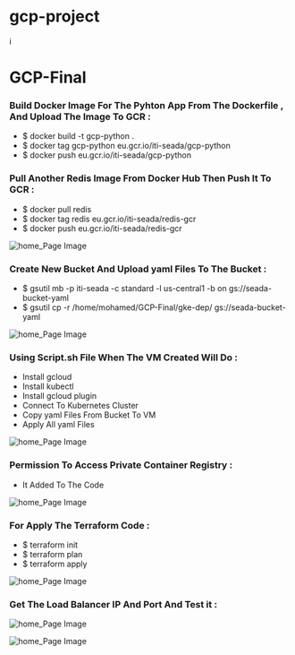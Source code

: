 # gcp-project
i
# GCP-Final

### Build Docker Image For The Pyhton App From The Dockerfile , And Upload The Image To GCR :

  * $ docker build -t gcp-python .
  * $ docker tag gcp-python eu.gcr.io/iti-seada/gcp-python
  * $ docker push eu.gcr.io/iti-seada/gcp-python

### Pull Another Redis Image From Docker Hub Then Push It To GCR :

  * $ docker pull redis
  * $ docker tag redis eu.gcr.io/iti-seada/redis-gcr
  * $ docker push eu.gcr.io/iti-seada/redis-gcr

![home_Page Image](./Images/gcr.png)

### Create New Bucket And Upload yaml Files To The Bucket :

  * $ gsutil mb -p iti-seada -c standard -l us-central1 -b on gs://seada-bucket-yaml
  * $ gsutil cp -r /home/mohamed/GCP-Final/gke-dep/ gs://seada-bucket-yaml

![home_Page Image](./Images/bucket.png)

### Using Script.sh File When The VM Created Will Do : 

  * Install gcloud 
  * Install kubectl
  * Install gcloud plugin
  * Connect To Kubernetes Cluster
  * Copy yaml Files From Bucket To VM
  * Apply All yaml Files

![home_Page Image](./Images/script.png)

### Permission To Access Private Container Registry :

  * It Added To The Code

![home_Page Image](./Images/permission.png)

### For Apply The Terraform Code :

  * $ terraform init
  * $ terraform plan 
  * $ terraform apply

![home_Page Image](./Images/apply.png)

### Get The Load Balancer IP And Port And Test it :

![home_Page Image](./Images/load-balancer.png)

![home_Page Image](./Images/test.png)

